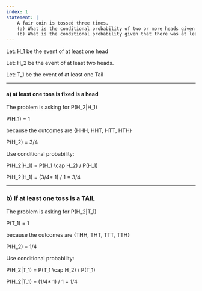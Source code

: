 ```yaml
---
index: 1
statement: |
    A fair coin is tossed three times.  
    (a) What is the conditional probability of two or more heads given that there was at least one head?  
    (b) What is the conditional probability given that there was at least on tail?
---
```



Let: H_1 be the event of at least one head

Let: H_2 be the event of at least two heads. 

Let: T_1 be the event of at least one Tail

---

#### a) at least one toss is fixed is a head

The problem is asking for P(H_2|H_1)

P(H_1) = 1

because the outcomes are {HHH, HHT, HTT, HTH}

P(H_2) = 3/4


Use conditional probability:

P(H_2|H_1) = P(H_1 \cap H_2) / P(H_1)

P(H_2|H_1) = (3/4* 1) / 1 = 3/4

---

### b) If at least one toss is a TAIL  

The problem is asking for P(H_2|T_1)

P(T_1) = 1

because the outcomes are {THH, THT, TTT, TTH}

P(H_2) = 1/4

Use conditional probability:

P(H_2|T_1) = P(T_1 \cap H_2) / P(T_1)

P(H_2|T_1) = (1/4* 1) / 1 = 1/4
